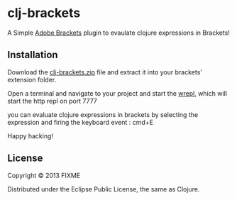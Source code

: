 clj-brackets
============
A Simple [Adobe Brackets](https://github.com/adobe/brackets) plugin to evaulate clojure expressions in Brackets! 

## Installation
Download the [clj-brackets.zip](https://github.com/yehohanan7/clj-brackets/blob/master/download/clojure.zip) file and extract it into your brackets' extension folder. 

Open a terminal and navigate to your project and start the [wrepl](https://github.com/yehohanan7/wrepl), which will start the http repl on port 7777

you can evaluate clojure expressions in brackets by selecting the expression and firing the keyboard event : cmd+E

Happy hacking!


## License

Copyright © 2013 FIXME

Distributed under the Eclipse Public License, the same as Clojure.
